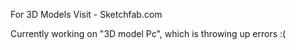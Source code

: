 For 3D Models Visit - Sketchfab.com

Currently working on "3D model Pc", which is throwing up errors :(
